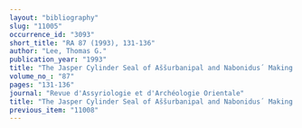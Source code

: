 ```yaml
---
layout: "bibliography"
slug: "11005"
occurrence_id: "3093"
short_title: "RA 87 (1993), 131-136"
author: "Lee, Thomas G."
publication_year: "1993"
title: "The Jasper Cylinder Seal of Aššurbanipal and Nabonidus´ Making of Sîn´s Statue"
volume_no_: "87"
pages: "131-136"
journal: "Revue d'Assyriologie et d'Archéologie Orientale"
title: "The Jasper Cylinder Seal of Aššurbanipal and Nabonidus´ Making of Sîn´s Statue"
previous_item: "11008"
---
```

